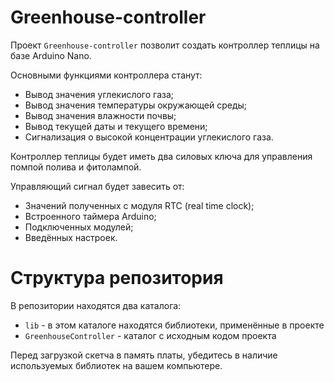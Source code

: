 # Greenhouse-controller

Проект `Greenhouse-controller` позволит создать контроллер теплицы на базе Arduino Nano.

Основными функциями контроллера станут:

* Вывод значения углекислого газа;
* Вывод значения температуры окружающей среды;
* Вывод значения влажности почвы;
* Вывод текущей даты и текущего времени;
* Сигнализация о высокой концентрации углекислого газа.

Контроллер теплицы будет иметь два силовых ключа для управления помпой полива и фитолампой.

Управляющий сигнал будет завесить от:

* Значений полученных с модуля RTC (real time clock);
* Встроенного таймера Arduino;
* Подключенных модулей;
* Введённых настроек.

# Структура репозитория

В репозитории находятся два каталога:
* `lib` - в этом каталоге находятся библиотеки, применённые в проекте
* `GreenhouseController` - каталог с исходным кодом проекта

Перед загрузкой скетча в память платы, убедитесь в наличие используемых библиотек на вашем компьютере.